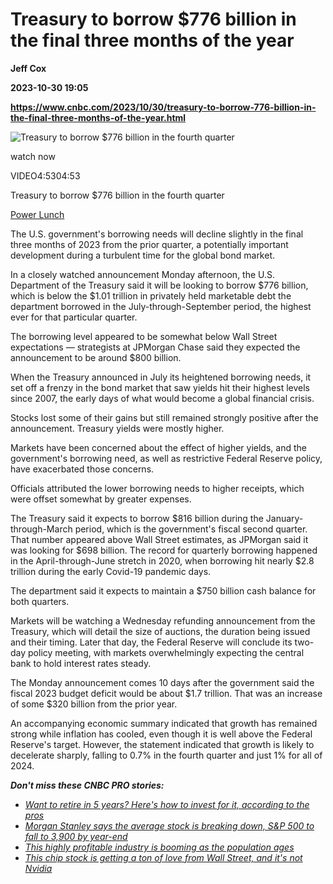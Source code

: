 # Treasury to borrow $776 billion in the final three months of the year
**Jeff Cox**

**2023-10-30 19:05**

**https://www.cnbc.com/2023/10/30/treasury-to-borrow-776-billion-in-the-final-three-months-of-the-year.html**

![Treasury to borrow $776 billion in the fourth quarter](https://image.cnbcfm.com/api/v1/image/107325676-16986930221698693019-31814812598-1080pnbcnews.jpg?v=1698693022&w=750&h=422&vtcrop=y)

watch now

VIDEO4:5304:53

Treasury to borrow $776 billion in the fourth quarter

[Power Lunch](https://www.cnbc.com/power-lunch/)

The U.S. government's borrowing needs will decline slightly in the final three months of 2023 from the prior quarter, a potentially important development during a turbulent time for the global bond market.

In a closely watched announcement Monday afternoon, the U.S. Department of the Treasury said it will be looking to borrow $776 billion, which is below the $1.01 trillion in privately held marketable debt the department borrowed in the July-through-September period, the highest ever for that particular quarter.

The borrowing level appeared to be somewhat below Wall Street expectations — strategists at JPMorgan Chase said they expected the announcement to be around $800 billion.

When the Treasury announced in July its heightened borrowing needs, it set off a frenzy in the bond market that saw yields hit their highest levels since 2007, the early days of what would become a global financial crisis.

Stocks lost some of their gains but still remained strongly positive after the announcement. Treasury yields were mostly higher.

Markets have been concerned about the effect of higher yields, and the government's borrowing need, as well as restrictive Federal Reserve policy, have exacerbated those concerns.

Officials attributed the lower borrowing needs to higher receipts, which were offset somewhat by greater expenses.

The Treasury said it expects to borrow $816 billion during the January-through-March period, which is the government's fiscal second quarter. That number appeared above Wall Street estimates, as JPMorgan said it was looking for $698 billion. The record for quarterly borrowing happened in the April-through-June stretch in 2020, when borrowing hit nearly $2.8 trillion during the early Covid-19 pandemic days.

The department said it expects to maintain a $750 billion cash balance for both quarters.

Markets will be watching a Wednesday refunding announcement from the Treasury, which will detail the size of auctions, the duration being issued and their timing. Later that day, the Federal Reserve will conclude its two-day policy meeting, with markets overwhelmingly expecting the central bank to hold interest rates steady.

The Monday announcement comes 10 days after the government said the fiscal 2023 budget deficit would be about $1.7 trillion. That was an increase of some $320 billion from the prior year.

An accompanying economic summary indicated that growth has remained strong while inflation has cooled, even though it is well above the Federal Reserve's target. However, the statement indicated that growth is likely to decelerate sharply, falling to 0.7% in the fourth quarter and just 1% for all of 2024.  
  
_**Don't miss these CNBC PRO stories:**_

*   [_Want to retire in 5 years? Here's how to invest for it, according to the pros_](https://www.cnbc.com/2023/10/16/want-to-retire-in-5-years-heres-how-to-invest-for-it-according-to-the-pros.html)
*   [_Morgan Stanley says the average stock is breaking down, S&P 500 to fall to 3,900 by year-end_](https://www.cnbc.com/2023/10/16/morgan-stanley-says-the-average-stock-is-breaking-down-sp-500-to-fall-to-3900-by-year-end-.html)
*   [_This highly profitable industry is booming as the population ages_](https://www.cnbc.com/2023/10/15/this-highly-profitable-industry-is-booming-as-the-population-ages.html)
*   [_This chip stock is getting a ton of love from Wall Street, and it's not Nvidia_](https://www.cnbc.com/2023/10/20/the-chip-stock-is-getting-a-ton-of-love-from-wall-street-and-its-not-nvidia.html)